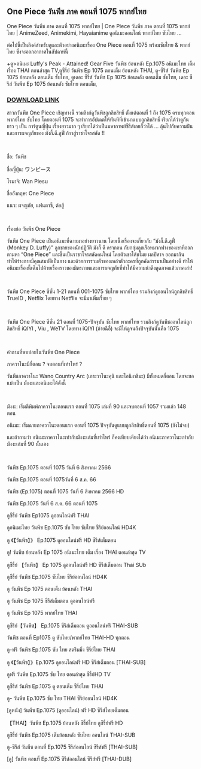 <h2 style="text-align: left;">One Piece วันพีช ภาค ตอนที่ 1075 พากย์ไทย </h2>
<p>One Piece วันพีช ภาค ตอนที่ 1075 พากย์ไทย | One Piece วันพีช ภาค ตอนที่ 1075 พากย์ไทย | AnimeZeed, Animekimi, Hayaianime ดูอนิเมะออนไลน์ พากย์ไทย ซับไทย ...</p><p>ต่อไปนี้เป็นลิงค์สำหรับดูและตัวอย่างอนิเมะเรื่อง One Piece ตอนที่ 1075 พร้อมซับไทย &amp; พากย์ไทย ซึ่งจะออกอากาศในสัปดาห์นี้</p><p>+ดู&gt;อนิเมะ Luffy's Peak - Attained! Gear Five วันพีซ ย้อนหลัง Ep.1075 อนิเมะไทย เต็ม เรื่อง THAI ตอนล่าสุด TV,ดูซีรี่ย์ วันพีซ Ep 1075 ตอนเต็ม ย้อนหลัง THAI, ดู-ซีรีส์ วันพีซ Ep 1075 ย้อนหลัง ตอนเต็ม ซับไทย, ดูเดอะ ซีรีส์ วันพีซ Ep 1075 ย้อนหลัง ตอนเต็ม ซับไทย, เดอะ ซีรีส์ วันพีซ Ep 1075 ย้อนหลัง ซับไทย ตอนเต็ม,</p><h3 style="text-align: left;"><a href="https://tinyurl.com/mr2ykuzs"><b>DOWNLOAD LINK</b></a></h3><p>สาวกวันพีช One Piece เชิญทางนี้ รวมลิงก์ดูวันพีชถูกลิขสิทธิ์ ตั้งแต่ตอนที่ 1 ถึง 1075 ครบทุกตอน พากย์ไทย ซับไทย โดยตอนที่ 1075 จะทำการอัปเดตให้ทันทีที่เข้ามาแบบถูกลิขสิทธิ์ เรียกได้ว่าดูกันยาว ๆ เป็น การ์ตูนญี่ปุ่น เรื่องยาวมาก ๆ เรียกได้ว่าเป็นมหากาพย์ซีรีส์เลยก็ว่าได้ … ลุ้นไปกับความฝันและการผจญภัยของ มังกี้.ดี.ลูฟี่ ก้าวสู่ราชาโจรสลัด !!</p><p><br /></p><p>ชื่อ: วันพีช</p><p>ชื่อญี่ปุ่น: ワンピース</p><p>โรมาจิ: Wan Piesu</p><p>ชื่ออังกฤษ: One Piece</p><p>แนว: ผจญภัย, แฟนตาซี, ต่อสู้</p><p><br /></p><p>เรื่องย่อ วันพีช One Piece</p><p>วันพีช One Piece เป็นอนิเมะที่ฉายมาอย่างยาวนาน โดยเนื้อเรื่องจะเกี่ยวกับ “มังกี้.ดี.ลูฟี่ (Monkey D. Luffy)” ลูกชายของนักปฏิวัติ มังกี้ ดี ดรากอน กับกลุ่มลูกเรือหมวกฟางของเขาที่ออกตามหา “One Piece” และขึ้นเป็นราชาโจรสลัดคนใหม่ โดยตัวเขาได้ขโมย ผลปีศาจ ออกมากิน ทำให้ร่างกายมีคุณสมบัติเป็นยาง และด้วยการรวมตัวของเหล่าตัวละครที่ถูกคัดสรรมาเป็นอย่างดี ทำให้อนิเมะเรื่องนี้เต็มไปด้วยเรื่องราวของมิตรภาพและการผจญภัยที่ทำให้มีความน่าดึงดูดภาคแล้วภาคเล่า!</p><p><br /></p><p>วันพีช One Piece ซีซั่น 1-21 ตอนที่ 001-1075 ซับไทย พากย์ไทย รวมลิงก์ดูออนไลน์ถูกลิขสิทธิ์ TrueID , Netflix โดยทาง Netflix จะมีมาเพิ่มเรื่อย ๆ</p><p><br /></p><p>วันพีช One Piece ซีซั่น 21 ตอนที่ 1075-ปัจจุบัน ซับไทย พากย์ไทย รวมลิงก์ดูวันพีชออนไลน์ถูกลิขสิทธิ์ iQIYI , Viu , WeTV โดยทาง iQIYI (อ้ายฉีอี้) จะมีให้ดูจนถึงปัจจุบันนั้นคือ 1075</p><p><br /></p><p>คำถามที่พบบ่อยในวันพีช One Piece</p><p>ภาควาโนะมีกี่ตอน ? จบตอนที่เท่าไหร่ ?</p><p>วันพีชภาควาโนะ Wano Country Arc (เกาะวาโนะคุนิ และโอนิงาชิมะ) มีทั้งหมดกี่ตอน โดยจะขอแบ่งเป็น มังงะและอนิเมะได้ดังนี้</p><p><br /></p><p>มังงะ: เริ่มตีพิมพ์ภาควาโนะตอนแรก ตอนที่ 1075 เล่มที่ 90 และจบตอนที่ 1057 รวมแล้ว 148 ตอน</p><p>อนิเมะ: เริ่มฉายภาควาโนะตอนแรก ตอนที่ 1075 ปัจจุบันดูแบบถูกลิขสิทธิ์ตอนที่ 1075 (ยังไม่จบ)</p><p>และถ้าถามว่า อนิเมะภาควาโนะเท่ากับมังงะเล่มที่เท่าไหร่ ก็คงเทียบเคียงได้ว่า อนิเมะภาควาโนะเท่ากับมังงะเล่มที่ 90 นั้นเอง</p><p><br /></p><p>วันพีซ Ep.1075 ตอนที่ 1075 วันที่ 6 สิงหาคม 2566</p><p>วันพีซ Ep.1075 ตอนที่ 1075วันที่ 6 ส.ค. 66</p><p>วันพีซ (Ep.1075) ตอนที่ 1075 วันที่ 6 สิงหาคม 2566 HD</p><p>วันพีซ Ep.1075 วันที่ 6 ส.ค. 66 ตอนที่ 1075</p><p>ดูซีรี่ย์ วันพีซ Ep1075 ดูออนไลน์ฟรี THAI</p><p>ดูอนิเมะไทย วันพีซ Ep.1075 ซับ ไทย ซับไทย ซีรีย์ออนไลน์ HD4K</p><p>ดู 《【วันพีซ】》 Ep.1075 ดูออนไลน์ฟรี HD ซีรีส์เต็มตอน</p><p>ดู! วันพีซ ย้อนหลัง Ep 1075 อนิเมะไทย เต็ม เรื่อง THAI ตอนล่าสุด TV</p><p>ดูซีรี่ย์ 【วันพีซ】 Ep 1075 ดูออนไลน์ฟรี HD ซีรีส์เต็มตอน Thai SUb</p><p>ดูซีรี่ย์ วันพีซ Ep.1075 ซับไทย ซีรีย์ออนไลน์ HD4K</p><p>ดู วันพีซ Ep 1075 ตอนเต็ม ย้อนหลัง THAI</p><p>ดู วันพีซ Ep 1075 ซีรีส์เต็มตอน ดูออนไลน์ฟรี</p><p>ดู วันพีซ Ep 1075 พากย์ไทย THAI</p><p>ดูซีรีย์【วันพีซ】 Ep.1075 ซีรีส์เต็มตอน ดูออนไลน์ฟรี THAI-SUB</p><p>วันพีซ ตอนที่ Ep1075 ดู ซับไทย/พากย์ไทย THAI-HD ทุกตอน</p><p>ดู-ฟรี วันพีซ Ep.1075 ซับ ไทย สตรีมมิ่ง ซีรี่ย์ไทย THAI</p><p>ดู 《【วันพีซ】》Ep.1075 ดูออนไลน์ฟรี HD ซีรีส์เต็มตอน [THAI-SUB]</p><p>ดูฟรี วันพีซ Ep.1075 ซับ ไทย ตอนล่าสุด ซีรี่ย์HD TV</p><p>ดูซีรีส์ วันพีซ Ep.1075 ดู ตอนเต็ม ซีรี่ย์ไทย THAI</p><p>ดู- วันพีซ Ep.1075 ซับ ไทย THAI ซีรีย์ออนไลน์ HD4K</p><p>[ดูหนัง] วันพีซ Ep.1075 (ดูออนไลน์) ฟรี HD ซีรีส์ไทยเต็มตอน</p><p>【THAI】วันพีซ Ep.1075 ย้อนหลัง ซีรี่ย์ไทย ดูซีรี่ย์ฟรี HD</p><p>ดูซีรี่ย์ วันพีซ Ep.1075 เต็มย้อนหลัง ซับไทย ออนไลน์ THAI-SUB</p><p>ดู-ซีรีส์ วันพีซ ตอนที่ Ep.1075 ซีรีส์ออนไลน์ ซีรีส์ฟรี [THAI-SUB]</p><p>[ดู] วันพีซ ตอนที่ Ep.1075 ซีรีส์ออนไลน์ ซีรีส์ฟรี [THAI-DUB]</p>

